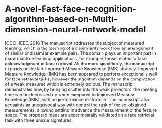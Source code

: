# A-novel-Fast-face-recognition-algorithm-based-on-Multi-dimension-neural-network-model
ICCCI, IEEE. 2016
The manuscript addresses the subject of measured
learning, which is the learning of a dissimilarity work from an
arrangement of similar or dissimilar example pairs. The domain
plays an important part in many machine learning applications,
for example, those related to face acknowledgment or face
retrieval. All the more specifically, the manuscript expands on
the late Improved Measure Knowledge (IMK) strategy.
Improved Measure Knowledge (IMK) has been appeared to
perform exceptionally well for face retrieval tasks, however the
algorithm depends on the computation of a weak measured
which is extremely tedious. The manuscript demonstrates how,
by bringing scatter into the weak projectors, the meeting time
can be decreased up when compared to Improved Measure
Knowledge (IMK), with no performance misfortune. The
manuscript also acquaints an unequivocal way with control the
rank of the so-obtained measurements, allowing settling in
advance the measurement of the feature space. The proposed
ideas are experimentally validated on a face retrieval task with
three unique signatures.
